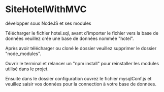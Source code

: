 # SiteHotelWithMVC
développer sous NodeJS et ses modules

Télécharger le fichier hotel.sql, avant d'importer le fichier vers la base de données veuillez crée une base de données nommée "hotel".

Après avoir télécharger ou cloné le dossier veuillez supprimer le dossier "node_modules".

Ouvrir le terminal et relancer un "npm install" pour reinstaller les modules utilisé dans le projet.

Ensuite dans le dossier configuration ouvrez le fichier mysqlConf.js et veuillez saisir vos données pour la connection à votre base de données.
